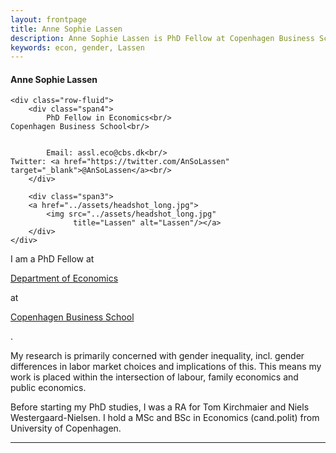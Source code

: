 ```yaml
---
layout: frontpage
title: Anne Sophie Lassen
description: Anne Sophie Lassen is PhD Fellow at Copenhagen Business School.
keywords: econ, gender, Lassen
---
```

<div class="container">
<h4><a name="Contact">Anne Sophie Lassen</a></h4>

    <div class="row-fluid">
        <div class="span4">
            PhD Fellow in Economics<br/>
	Copenhagen Business School<br/>


            Email: assl.eco@cbs.dk<br/>
	Twitter: <a href="https://twitter.com/AnSoLassen" target="_blank">@AnSoLassen</a><br/>
        </div>

        <div class="span3">
        <a href="../assets/headshot_long.jpg">
            <img src="../assets/headshot_long.jpg"
                  title="Lassen" alt="Lassen"/></a>
        </div>
    </div>
</div>



I am a PhD Fellow at <p><a href="https://www.cbs.dk/en/research/departments-and-centres/department-of-economics/">Department of Economics</a></p> at <p><a href="https://www.cbs.dk/en/">Copenhagen Business School</a></p>. 

My research is primarily concerned with gender inequality, incl. gender differences in labor market choices and implications of this.
This means my work is placed within the intersection of labour, family economics and 
public economics. 

Before starting my PhD studies, I was a RA for Tom Kirchmaier and Niels Westergaard-Nielsen. 
I hold a MSc 
and BSc in Economics (cand.polit) from University of Copenhagen.

---




